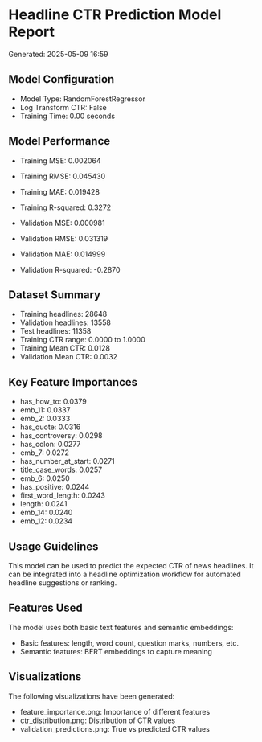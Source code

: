 # Headline CTR Prediction Model Report
Generated: 2025-05-09 16:59

## Model Configuration
- Model Type: RandomForestRegressor
- Log Transform CTR: False
- Training Time: 0.00 seconds

## Model Performance
- Training MSE: 0.002064
- Training RMSE: 0.045430
- Training MAE: 0.019428
- Training R-squared: 0.3272

- Validation MSE: 0.000981
- Validation RMSE: 0.031319
- Validation MAE: 0.014999
- Validation R-squared: -0.2870

## Dataset Summary
- Training headlines: 28648
- Validation headlines: 13558
- Test headlines: 11358
- Training CTR range: 0.0000 to 1.0000
- Training Mean CTR: 0.0128
- Validation Mean CTR: 0.0032

## Key Feature Importances
- has_how_to: 0.0379
- emb_11: 0.0337
- emb_2: 0.0333
- has_quote: 0.0316
- has_controversy: 0.0298
- has_colon: 0.0277
- emb_7: 0.0272
- has_number_at_start: 0.0271
- title_case_words: 0.0257
- emb_6: 0.0250
- has_positive: 0.0244
- first_word_length: 0.0243
- length: 0.0241
- emb_14: 0.0240
- emb_12: 0.0234

## Usage Guidelines
This model can be used to predict the expected CTR of news headlines.
It can be integrated into a headline optimization workflow for automated
headline suggestions or ranking.

## Features Used
The model uses both basic text features and semantic embeddings:
- Basic features: length, word count, question marks, numbers, etc.
- Semantic features: BERT embeddings to capture meaning

## Visualizations
The following visualizations have been generated:
- feature_importance.png: Importance of different features
- ctr_distribution.png: Distribution of CTR values
- validation_predictions.png: True vs predicted CTR values
